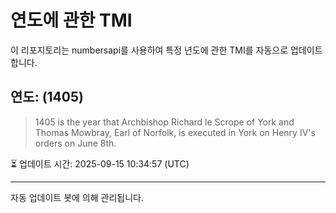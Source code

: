 
# 연도에 관한 TMI

이 리포지토리는 numbersapi를 사용하여 특정 년도에 관한 TMI를 자동으로 업데이트합니다.

## 연도: (1405)
> 1405 is the year that Archbishop Richard le Scrope of York and Thomas Mowbray, Earl of Norfolk, is executed in York on Henry IV's orders on June 8th.

⏳ 업데이트 시간: 2025-09-15 10:34:57 (UTC)

---
자동 업데이트 봇에 의해 관리됩니다.

